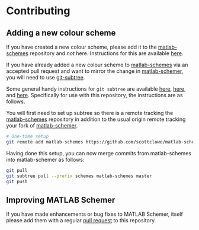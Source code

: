 Contributing
============

Adding a new colour scheme
--------------------------

If you have created a new colour scheme, please add it to the [matlab-schemes]
repository and *not* here. Instructions for this are available
[here](https://github.com/scottclowe/matlab-schemes/CONTRIBUTING.md).

If you have already added a new colour scheme to [matlab-schemes] via an
accepted pull request and want to mirror the change in [matlab-schemer], you
will need to use [git-subtree].

Some general handy instructions for `git subtree` are available
[here](https://medium.com/@v/git-subtrees-a-tutorial-6ff568381844#.lwmv2uwwk),
[here](https://blogs.atlassian.com/2013/05/alternatives-to-git-submodule-git-subtree/),
and [here](https://developer.atlassian.com/blog/2015/05/the-power-of-git-subtree/).
Specifically for use with this repository, the instructions are as follows.

You will first need to set up subtree so there is a remote tracking the
[matlab-schemes] repository in addition to the usual origin remote tracking
your fork of [matlab-schemer].
```bash
# One-time setup
git remote add matlab-schemes https://github.com/scottclowe/matlab-schemes.git
```

Having done this setup, you can now merge commits from matlab-schemes into
matlab-schemer as follows:
```bash
git pull
git subtree pull --prefix schemes matlab-schemes master
git push
```

Improving MATLAB Schemer
------------------------

If you have made enhancements or bug fixes to MATLAB Schemer, itself please add
them with a regular [pull request] to this repository.

[matlab-schemer]: https://github.com/scottclowe/matlab-schemer
[matlab-schemes]: https://github.com/scottclowe/matlab-schemes
[git-subtree]: https://github.com/git/git/blob/master/contrib/subtree/git-subtree.txt
[pull request]: https://help.github.com/articles/using-pull-requests/

